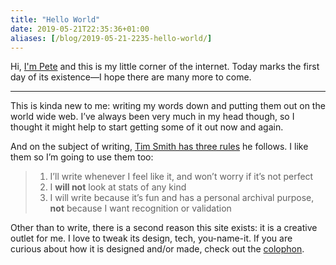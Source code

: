 ```yaml
---
title: "Hello World"
date: 2019-05-21T22:35:36+01:00
aliases: [/blog/2019-05-21-2235-hello-world/]
---
```


Hi, [I'm Pete](/) and this is my little corner of the internet. Today marks the first day of its existence—I hope there are many more to come.

 <!--more-->

---

This is kinda new to me: writing my words down and putting them out on the world wide web. I’ve always been very much in my head though, so I thought it might help to start getting some of it out now and again.

And on the subject of writing, [Tim Smith has three rules](https://timmmmy.blog/hello/) he follows. I like them so I’m going to use them too:

>
> 1. I’ll write whenever I feel like it, and won’t worry if it’s not perfect
> 2. I **will not** look at stats of any kind
> 3. I will write because it’s fun and has a personal archival purpose, **not** because I want recognition or validation

Other than to write, there is a second reason this site exists: it is a creative outlet for me. I love to tweak its design, tech, you-name-it. If you are curious about how it is designed and/or made, check out the [colophon](/colophon).
